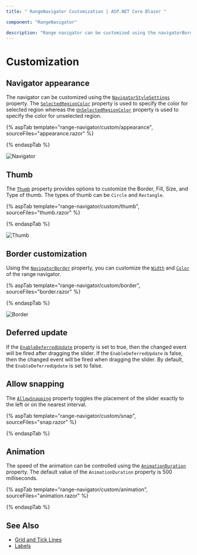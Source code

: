 ```yaml
---
title: " RangeNavigator Customization | ASP.NET Core Blazor "

component: "RangeNavigator"

description: "Range navigator can be customized using the navigatorBorder, navigatorStyleSettings, seleced or unselected region color properties."
---
```


# Customization

## Navigator appearance

The navigator can be customized using the [`NavigatorStyleSettings`](https://help.syncfusion.com/cr/blazor/Syncfusion.Blazor.Charts.RangeNavigatorStyleSettings.html) property. The [`SelectedRegionColor`](https://help.syncfusion.com/cr/blazor/Syncfusion.Blazor.Charts.RangeNavigatorStyleSettings.html#Syncfusion_Blazor_Charts_RangeNavigatorStyleSettings_SelectedRegionColor) property is used to specify the color for selected region whereas the [`UnSelectedRegionColor`](https://help.syncfusion.com/cr/blazor/Syncfusion.Blazor.Charts.RangeNavigatorStyleSettings.html#Syncfusion_Blazor_Charts_RangeNavigatorStyleSettings_UnselectedRegionColor) property is used to specify the color for unselected region.

{% aspTab template="range-navigator/custom/appearance", sourceFiles="appearance.razor" %}

{% endaspTab %}

![Navigator](images/custom/appearance.png)

## Thumb

The [`Thumb`](https://help.syncfusion.com/cr/blazor/Syncfusion.Blazor.Charts.RangeNavigatorStyleSettings.html#Syncfusion_Blazor_Charts_RangeNavigatorStyleSettings_Thumb) property provides options to customize the Border, Fill, Size, and Type of thumb. The types of thumb can be `Circle` and `Rectangle`.

{% aspTab template="range-navigator/custom/thumb", sourceFiles="thumb.razor" %}

{% endaspTab %}

![Thumb](images/custom/thumb.png)

## Border customization

Using the [`NavigatorBorder`](https://help.syncfusion.com/cr/blazor/Syncfusion.Blazor.Charts.ChartSeries.html#Syncfusion_Blazor_Charts_ChartSeries_IsClosed) property, you can customize the [`Width`](https://help.syncfusion.com/cr/blazor/Syncfusion.Blazor.Charts.RangeNavigatorBorder.html#Syncfusion_Blazor_Charts_RangeNavigatorBorder_Width) and [`Color`](https://help.syncfusion.com/cr/blazor/Syncfusion.Blazor.Charts.RangeNavigatorBorder.html#Syncfusion_Blazor_Charts_RangeNavigatorBorder_Color) of the range navigator.

{% aspTab template="range-navigator/custom/border", sourceFiles="border.razor" %}

{% endaspTab %}

![Border](images/custom/border.png)

## Deferred update

If the [`EnableDeferredUpdate`](https://help.syncfusion.com/cr/blazor/Syncfusion.Blazor.Charts.RangeNavigatorModel.html#Syncfusion_Blazor_Charts_RangeNavigatorModel_EnableDeferredUpdate) property is set to true, then the changed event will be fired after dragging the slider.
If the `EnableDeferredUpdate` is false, then the changed event will be fired when dragging the slider. By default,
the `EnableDeferredUpdate` is set to false.

## Allow snapping

The [`AllowSnapping`](https://help.syncfusion.com/cr/blazor/Syncfusion.Blazor.Charts.RangeNavigatorModel.html#Syncfusion_Blazor_Charts_RangeNavigatorModel_AllowSnapping) property toggles the placement of the slider exactly to the left or on the nearest interval.

{% aspTab template="range-navigator/custom/snap", sourceFiles="snap.razor" %}

{% endaspTab %}

## Animation

The speed of the animation can be controlled using the [`AnimationDuration`](https://help.syncfusion.com/cr/blazor/Syncfusion.Blazor.Charts.RangeNavigatorModel.html#Syncfusion_Blazor_Charts_RangeNavigatorModel_AnimationDuration) property. The default value of the `AnimationDuration` property is 500 milliseconds.

{% aspTab template="range-navigator/custom/animation", sourceFiles="animation.razor" %}

{% endaspTab %}

## See Also

* [Grid and Tick Lines](./grid-tick/)
* [Labels](./labels/)